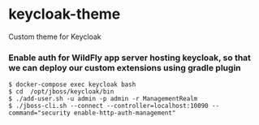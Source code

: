 # keycloak-theme
Custom theme for Keycloak

### Enable auth for WildFly app server hosting keycloak, so that we can deploy our custom extensions using gradle plugin

```
$ docker-compose exec keycloak bash
$ cd  /opt/jboss/keycloak/bin
$ ./add-user.sh -u admin -p admin -r ManagementRealm
$ ./jboss-cli.sh --connect --controller=localhost:10090 --command="security enable-http-auth-management"
```

